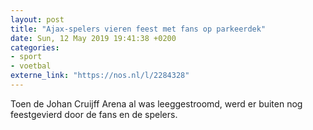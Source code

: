 ```yaml
---
layout: post
title: "Ajax-spelers vieren feest met fans op parkeerdek"
date: Sun, 12 May 2019 19:41:38 +0200
categories: 
- sport 
- voetbal 
externe_link: "https://nos.nl/l/2284328"
---
```


Toen de Johan Cruijff Arena al was leeggestroomd, werd er buiten nog feestgevierd door de fans en de spelers.
